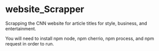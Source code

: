 # website_Scrapper
Scrapping the CNN website for article titles for style, business, and entertainment.

You will need to install npm node, npm cherrio, npm process, and npm request in order to run.
